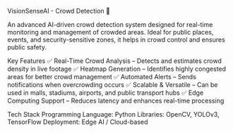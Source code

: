 VisionSenseAI - Crowd Detection 👥

An advanced AI-driven crowd detection system designed for real-time monitoring and management of crowded areas. Ideal for public places, events, and security-sensitive zones, it helps in crowd control and ensures public safety.

Key Features
✅ Real-Time Crowd Analysis – Detects and estimates crowd density in live footage
✅ Heatmap Generation – Identifies highly congested areas for better crowd management
✅ Automated Alerts – Sends notifications when overcrowding occurs
✅ Scalable & Versatile – Can be used in malls, stadiums, airports, and public transport hubs
✅ Edge Computing Support – Reduces latency and enhances real-time processing

Tech Stack
Programming Language: Python
Libraries: OpenCV, YOLOv3, TensorFlow
Deployment: Edge AI / Cloud-based
